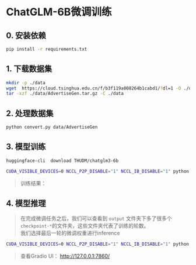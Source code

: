 # ChatGLM-6B微调训练

## 0. 安装依赖
```bash
pip install -r requirements.txt
```

## 1. 下载数据集
```bash
mkdir -p ./data 
wget  https://cloud.tsinghua.edu.cn/f/b3f119a008264b1cabd1/?dl=1 -O ./data/AdvertiseGen.tar.gz
tar -xzf ./data/AdvertiseGen.tar.gz -C ./data
```

## 2. 处理数据集
```bash
python convert.py data/AdvertiseGen
```

## 3. 模型训练
```bash
huggingface-cli  download THUDM/chatglm3-6b

CUDA_VISIBLE_DEVICES=0 NCCL_P2P_DISABLE="1" NCCL_IB_DISABLE="1" python finetune_hf.py  data/AdvertiseGen_fix  THUDM/chatglm3-6b  configs/lora.yaml
```
> 训练结果：


## 4. 模型推理
> 在完成微调任务之后，我们可以查看到 `output` 文件夹下多了很多个`checkpoint-*`的文件夹，这些文件夹代表了训练的轮数。<br>
> 我们选择最后一轮的微调权重进行inference

```bash
CUDA_VISIBLE_DEVICES=0 NCCL_P2P_DISABLE="1" NCCL_IB_DISABLE="1" python inference.py  --model_dir output/checkpoint-4000/
```

> 查看Gradio UI： http://127.0.0.1:7860/
